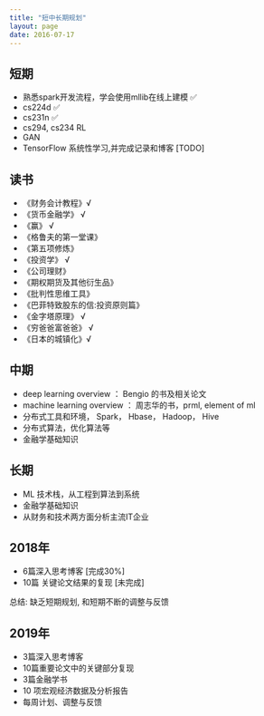 ```yaml
---
title: "短中长期规划"
layout: page
date: 2016-07-17
---
```


## 短期
- 熟悉spark开发流程，学会使用mllib在线上建模 ✅
- cs224d  ✅
- cs231n  ✅
- cs294, cs234 RL
- GAN
- TensorFlow 系统性学习,并完成记录和博客 [TODO]

## 读书
- 《财务会计教程》√
- 《货币金融学》  √
- 《赢》 √
- 《格鲁夫的第一堂课》
- 《第五项修炼》
- 《投资学》 √
- 《公司理财》 
- 《期权期货及其他衍生品》
- 《批判性思维工具》
- 《巴菲特致股东的信:投资原则篇》
- 《金字塔原理》 √
- 《穷爸爸富爸爸》 √
- 《日本的城镇化》√



## 中期
- deep learning overview ： Bengio 的书及相关论文
- machine learning overview ： 周志华的书，prml, element of ml
- 分布式工具和环境， Spark， Hbase， Hadoop， Hive
- 分布式算法，优化算法等
- 金融学基础知识

## 长期
- ML 技术栈，从工程到算法到系统
- 金融学基础知识
- 从财务和技术两方面分析主流IT企业


## 2018年
- 6篇深入思考博客 [完成30%]
- 10篇 关键论文结果的复现 [未完成]

总结: 缺乏短期规划, 和短期不断的调整与反馈

## 2019年
- 3篇深入思考博客
- 10篇重要论文中的关键部分复现
- 3篇金融学书
- 10 项宏观经济数据及分析报告
- 每周计划、调整与反馈